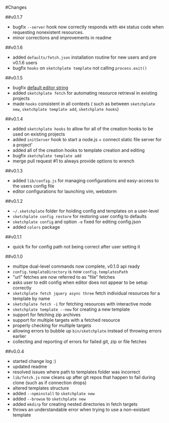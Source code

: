 #Changes

##v0.1.7
-	bugfix `--server` hook now correctly responds with `404` status code when requesting
nonexistent resources.
-	minor corrections and improvements in readme

##v0.1.6
-	added `defaults/fetch.json` installation routine for new users and pre v0.1.6 users
-	bugfix `hooks` on `sketchplate template` not calling `process.exit()`

##v0.1.5
-	bugfix [default editor string](https://github.com/hapticdata/Sketchplate/pull/2)
-	added `sketchplate fetch` for automating resource retrieval in existing projects
-	made `hooks` consistent in all contexts ( such as between `sketchplate new`, `sketchplate template add`, `sketchplate hooks`)

##v0.1.4
-	added `sketchplate hooks` to allow for all of the creation hooks to be used on existing projects
-	added `initServer` hook to start a node.js + connect static file server for a project'
-	added all of the creation hooks to template creation and editing
-	bugfix `sketchplate template add`
-	merge pull request #1 to always provide options to wrench

##v0.1.3
-	added `lib/config.js` for managing configurations and easy-access to the users config file
-	editor configurations for launching vim, webstorm

##v0.1.2
-	`~/.sketchplate` folder for holding config and templates on a user-level
-	`sketchplate config restore` for restoring user config to defaults
-	`sketchplate config` and option `-e` fixed for editing config.json
-	added `colors` package

##v0.1.1
-	quick fix for config path not being correct after user setting it

##v0.1.0
-	multipe dual-level commands now complete, v0.1.0 api ready
-	`config.templateDirectory` is now `config.templatesPath`
-	"url" fetches are now referred to as "file" fetches
-	asks user to edit config when editor does not appear to be setup correctly
-	`sketchplate fetch jquery async three` fetch individual resources for a template by name
-	`sketchplate fetch -i` for fetching resources with interactive mode
-	`sketchplate template --new` for creating a new template
-	support for fetching zip archives
-	support for multiple targets with a fetched resource
-	properly checking for multiple targets
-	allowing errors to bubble up `bin/sketchplate` instead of throwing errors earlier
-	collecting and reporting of errors for failed git, zip or file fetches

##v0.0.4
-	started change log :)
-	updated readme
-	resolved issues where path to templates folder was incorrect
-	`lib/fetch.js` now cleans up after git repos that happen to fail during clone (such as if connection drops)
-	altered templates structure
-	added `--npminstall` to `sketchplate new`
-	added `--browse` to `sketchplate new`
-	added `mkdirp` for creating nested directories in fetch targets
-	throws an understandable error when trying to use a non-existant template
